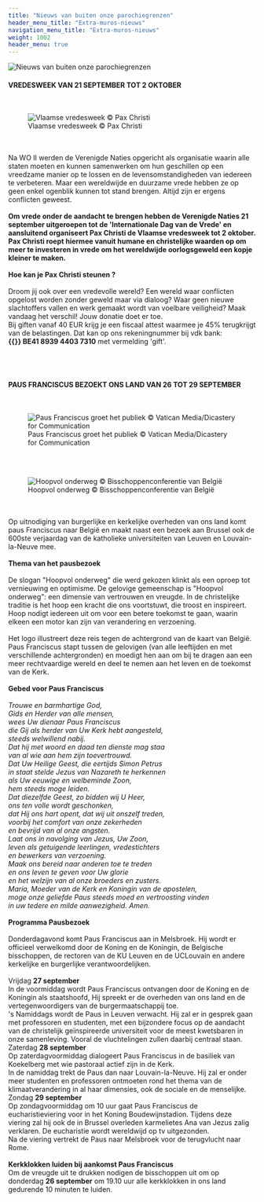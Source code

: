 ```yaml
---
title: "Nieuws van buiten onze parochiegrenzen"
header_menu_title: "Extra-muros-nieuws"
navigation_menu_title: "Extra-muros-nieuws"
weight: 1002
header_menu: true
---
```


![Nieuws van buiten onze parochiegrenzen](images/nieuws-van-buiten-de-parochie.jpg)




#### VREDESWEEK VAN 21 SEPTEMBER TOT 2 OKTOBER
<br>
<figure><img src="images/pb-vae.jpg" alt=" Vlaamse vredesweek © Pax Christi" style="max-height: 500px; max-width: 500px;" /><figcaption> Vlaamse vredesweek © Pax Christi</figcaption></figure><br>
<br>
Na WO II werden de Verenigde Naties opgericht als organisatie waarin alle staten moeten en kunnen samenwerken om hun geschillen op een vreedzame manier op te lossen en de levensomstandigheden van iedereen te verbeteren. Maar een wereldwijde en duurzame vrede hebben ze op geen enkel ogenblik kunnen tot stand brengen. Altijd zijn er ergens conflicten geweest.<br>
<br>
<b>Om vrede onder de aandacht te brengen hebben de Verenigde Naties 21 september uitgeroepen tot de 'Internationale Dag van de Vrede' en aansluitend organiseert Pax Christi de Vlaamse vredesweek tot 2 oktober. Pax Christi roept hiermee vanuit humane en christelijke waarden op om meer te investeren in vrede om het wereldwijde oorlogsgeweld een kopje kleiner te maken.</b><br>
<br>
<b>Hoe kan je Pax Christi steunen ?</b><br>
<br>
Droom jij ook over een vredevolle wereld? Een wereld waar conflicten opgelost worden zonder geweld maar via dialoog? Waar geen nieuwe slachtoffers vallen en werk gemaakt wordt van voelbare veiligheid? Maak vandaag het verschil! Jouw donatie doet er toe.<br>
Bij giften vanaf 40 EUR krijg je een fiscaal attest waarmee je 45% terugkrijgt van de belastingen. Dat kan op ons rekeningnummer bij vdk bank: <b>{{<icon class="fa fa-piggy-bank">}}&nbsp;BE41 8939 4403 7310</b> met vermelding 'gift'.<br>
<br>
<br>
<br>





#### PAUS FRANCISCUS BEZOEKT ONS LAND VAN 26 TOT 29 SEPTEMBER
<br>
<figure><img src="images/pb-tum.jpg" alt=" Paus Franciscus groet het publiek © Vatican Media/Dicastery for Communication" style="max-height: 500px; max-width: 500px;" /><figcaption> Paus Franciscus groet het publiek © Vatican Media/Dicastery for Communication</figcaption></figure><br>
<br>
<figure><img src="images/pb-via.jpg" alt=" Hoopvol onderweg © Bisschoppenconferentie van België" style="max-height: 500px; max-width: 500px;" /><figcaption> Hoopvol onderweg © Bisschoppenconferentie van België</figcaption></figure><br>
<br>
Op uitnodiging van burgerlijke en kerkelijke overheden van ons land komt paus Franciscus naar België en maakt naast een bezoek aan Brussel ook de 600ste verjaardag van de katholieke universiteiten van Leuven en Louvain-la-Neuve mee.<br>
<br>
<b>Thema van het pausbezoek</b><br>
<br>
De slogan "Hoopvol onderweg" die werd gekozen klinkt als een oproep tot vernieuwing en optimisme. De gelovige gemeenschap is "Hoopvol onderweg": een dimensie van vertrouwen en vreugde. In de christelijke traditie is het hoop een kracht die ons voortstuwt, die troost en inspireert. Hoop nodigt iedereen uit om voor een betere toekomst te gaan, waarin elkeen een motor kan zijn van verandering en verzoening.<br>
<br>
Het logo illustreert deze reis tegen de achtergrond van de kaart van België. Paus Franciscus stapt tussen de gelovigen (van alle leeftijden en met verschillende achtergronden) en moedigt hen aan om bij te dragen aan een meer rechtvaardige wereld en deel te nemen aan het leven en de toekomst van de Kerk.<br>
<br>
<b>Gebed voor Paus Franciscus</b><br>
<br>
<i>Trouwe en barmhartige God,</i><br>
<i>Gids en Herder van alle mensen,</i><br>
<i>wees Uw dienaar Paus Franciscus</i><br>
<i>die Gij als herder van Uw Kerk hebt aangesteld,</i><br>
<i>steeds welwillend nabij.</i><br>
<i>Dat hij met woord en daad ten dienste mag staa</i><br>
<i>van al wie aan hem zijn toevertrouwd.</i><br>
<i>Dat Uw Heilige Geest, die eertijds Simon Petrus</i><br>
<i>in staat stelde Jezus van Nazareth te herkennen</i><br>
<i>als Uw eeuwige en welbeminde Zoon,</i><br>
<i>hem steeds moge leiden.</i><br>
<i>Dat diezelfde Geest, zo bidden wij U Heer,</i><br>
<i>ons ten volle wordt geschonken,</i><br>
<i>dat Hij ons hart opent, dat wij uit onszelf treden,</i><br>
<i>voorbij het comfort van onze zekerheden</i><br>
<i>en bevrijd van al onze angsten.</i><br>
<i>Laat ons in navolging van Jezus, Uw Zoon,</i><br>
<i>leven als getuigende leerlingen, vredestichters</i><br>
<i>en bewerkers van verzoening.</i><br>
<i>Maak ons bereid naar anderen toe te treden</i><br>
<i>en ons leven te geven voor Uw glorie</i><br>
<i>en het welzijn van al onze broeders en zusters.</i><br>
<i>Maria, Moeder van de Kerk en Koningin van de apostelen,</i><br>
<i>moge onze geliefde Paus steeds moed en vertroosting vinden</i><br>
<i>in uw tedere en milde aanwezigheid. Amen.</i><br>
<br>
<b>Programma Pausbezoek</b><br>
<br>
Donderdagavond komt Paus Franciscus aan in Melsbroek. Hij wordt er officieel verwelkomd door de Koning en de Koningin, de Belgische bisschoppen, de rectoren van de KU Leuven en de UCLouvain en andere kerkelijke en burgerlijke verantwoordelijken.<br>
<br>
Vrijdag <b>27 september</b><br>
In de voormiddag wordt Paus Franciscus ontvangen door de Koning en de Koningin als staatshoofd, Hij spreekt er de overheden van ons land en de vertegenwoordigers van de burgermaatschappij toe.<br>
's Namiddags wordt de Paus in Leuven verwacht. Hij zal er in gesprek gaan met professoren en studenten, met een bijzondere focus op de aandacht van de christelijk geïnspireerde universiteit voor de meest kwetsbaren in onze samenleving. Vooral de vluchtelingen zullen daarbij centraal staan.<br>
Zaterdag <b>28 september</b><br>
Op zaterdagvoormiddag dialogeert Paus Franciscus in de basiliek van Koekelberg met wie pastoraal actief zijn in de Kerk.<br>
In de namiddag trekt de Paus dan naar Louvain-la-Neuve. Hij zal er onder meer studenten en professoren ontmoeten rond het thema van de klimaatverandering in al haar dimensies, ook de sociale en de menselijke.<br>
Zondag <b>29 september</b><br>
Op zondagvoormiddag om 10 uur gaat Paus Franciscus de eucharistieviering voor in het Koning Boudewijnstadion. Tijdens deze viering zal hij ook de in Brussel overleden karmelietes Ana van Jezus zalig verklaren. De eucharistie wordt wereldwijd op tv uitgezonden.<br>
Na de viering vertrekt de Paus naar Melsbroek voor de terugvlucht naar Rome.<br>
<br>
<b>Kerkklokken luiden bij aankomst Paus Franciscus</b><br>
Om de vreugde uit te drukken nodigen de bisschoppen uit om op donderdag <b>26 september</b> om 19.10 uur alle kerkklokken in ons land gedurende 10 minuten te luiden.<br>
<br>
<br>
<br>


